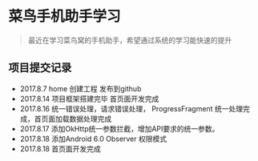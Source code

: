 # 菜鸟手机助手学习
> 最近在学习菜鸟窝的手机助手，希望通过系统的学习能快速的提升

## 项目提交记录
* 2017.8.7 home 创建工程 发布到github
* 2017.8.14 项目框架搭建完毕 首页面开发完成
* 2017.8.16 统一错误处理，请求错误处理，
ProgressFragment 统一处理完成，首页面加载数据处理完成
* 2017.8.17 添加OkHttp统一参数拦截，增加API要求的统一参数。
* 2017.8.18 添加Android 6.0 Observer 权限模式
* 2017.8.18 首页面开发完成